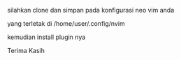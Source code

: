silahkan clone dan simpan pada konfigurasi neo vim anda

yang terletak di /home/user/.config/nvim

kemudian install plugin nya

Terima Kasih
